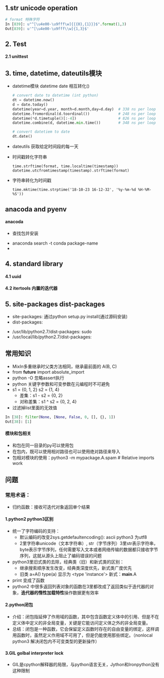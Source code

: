 ## 1.str unicode operation

```python
# format 特殊字符
In [839]: u"^[\u4e00-\u9fff\w]{{{0},{1}}}$".format(1,3)
Out[839]: u'^[\u4e00-\u9fff\\w]{1,3}$'
```


## 2. Test
#### 2.1 unittest


## 3. time, datetime, dateutils模块
- datetime模块 datetime date 相互转化()
  ```python
  # convert date to datetime (int python)
  dt = datetime.now()
  d = date.today()
  datetime(year=d.year, month=d.month,day=d.day)  # 338 ns per loop
  datetime.fromordinal(d.toordinal())             # 248 ns per loop
  datetime(*d.timetuple()[:-4])                   # 826 ns per loop
  datetime.combine(d, datetime.min.time())        # 348 ns per loop

  # convert datetiem to date
  dt.date()
  ```
- dateutils 获取给定时间段的每一天

- 时间戳转化字符串

      time.strftime(format, time.localtime(timestamp))
      datetime.utcfromtimestamp(timestamp).strftime(format)

- 字符串转化为时间戳

      time.mktime(time.strptime('18-10-23 16-12-32', '%y-%m-%d %H-%M-%S'))


## anacoda and pyenv
#### anacoda
- 查找包并安装
 + anaconda search -t conda package-name
 +

## 4. standard library
#### 4.1 uuid

#### 4.2 itertools 内置的迭代器

## 5. site-packages dist-packages
- site-packages: 通过python setup.py install(通过源码安装)
- dist-packages:
 + /usr/lib/python2.7/dist-packages: sudo
 + /usr/local/lib/python2.7/dist-packages:


## 常用知识



- MixIn多重继承时父类方法相同，继承最前面的 A(B, C)
- from __future__ import absolute_import
- python -O 忽略assert执行
- python 关键字参数和可变参数在元编程时不可避免
- s1 = {0, 1, 2} s2 = {1, 4}
  + 差集：s1 - s2 = {0, 2}
  + 对称差集：s1 ^ s2 = {0, 2, 4}
- 过滤掉list里面的无效值
```python
In [38]: filter(None, [None, False, 0, [], {}, 1])
Out[38]: [1]
```

 #### 模块和包相关
 - 和包在同一目录的py可以使用包
 - 在包内，既可以使用相对路径也可以使用绝对路径来导入
 - 包相对模块的使用：python3 -m mypackage.A.spam # Relative imports work



## 问题
### 常用术语：
- 归约函数：接收可迭代对象返回单个结果

#### 1.python2 python3区别
- 统一了字符编码的支持：
    + 默认编码的改变2sys.getdefaultencoding(): ascii python3 为utf8
    + 2里字符串unicode（文本字符串）, str（字节序列）3里str表示字符串，byte表示字节序列，任何需要写入文本或者网络传输的数据都只接收字节序列，这就从源头上阻止了编码错误的问题
- python3里旧式类的去除，经典类（旧）和新式类的区别：
   + 继承搜索顺序发生改变，经典类深度优先，新式类广度优先
   + 旧类 a=A() type(a) 显示为 <type 'instance'> 新式：__main__.A
- print 变成了函数
- python2 中很多返回列表对象的函数在3里都改成了返回类似于迭代器的对象，**迭代器的惰性加载特性**操作数据更有效率

#### 2.python闭包
- 介绍：闭包指延伸了作用域的函数，其中包含函数定义体中的引用、但是不在定义体中定义的非全局变量，关键是它能访问定义体之外的非全局变量。
- 总结：闭包是一种函数，它会保留定义函数时存在的自由变量的绑定，这样调用函数时，虽然定义作用域不可用了，但是仍能使用那些绑定。（nonlocal python3 解决闭包内不可变类型的更新操作）
#### 3.GIL golbal interpreter lock
- GIL是cpython解释器的局限，与python语言无关，Jython和Ironpython没有这种限制

